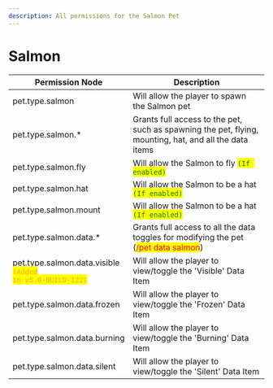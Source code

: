 ```yaml
---
description: All permissions for the Salmon Pet
---
```



# Salmon
| Permission Node | Description |
| - | - |
| pet.type.salmon | Will allow the player to spawn the Salmon pet |
| pet.type.salmon.* | Grants full access to the pet, such as spawning the pet, flying, mounting, hat, and all the data items |
| pet.type.salmon.fly | Will allow the Salmon to fly <mark style="color:green;">`(If enabled)`</mark> |
| pet.type.salmon.hat | Will allow the Salmon to be a hat <mark style="color:green;">`(If enabled)`</mark> |
| pet.type.salmon.mount | Will allow the Salmon to be a hat <mark style="color:green;">`(If enabled)`</mark> |
| pet.type.salmon.data.* | Grants full access to all the data toggles for modifying the pet (<mark style="color:red;">/pet data salmon</mark>) |
| pet.type.salmon.data.visible<br><mark style="color:orange;"><code>(Added in v5.0-BUILD-122)</code></mark> | Will allow the player to view/toggle the 'Visible' Data Item |
| pet.type.salmon.data.frozen | Will allow the player to view/toggle the 'Frozen' Data Item |
| pet.type.salmon.data.burning | Will allow the player to view/toggle the 'Burning' Data Item |
| pet.type.salmon.data.silent | Will allow the player to view/toggle the 'Silent' Data Item |

